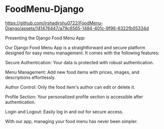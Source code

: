 # FoodMenu-Django





https://github.com/irshadirshu0722/FoodMenu-Django/assets/141476447/a79c6565-1484-401c-9f96-6322fb05334d


Presenting the Django Food Menu App:

Our Django Food Menu App is a straightforward and secure platform designed for easy menu management. It comes with the following features:

Secure Authentication: Your data is protected with robust authentication.

Menu Management: Add new food items with prices, images, and descriptions effortlessly.

Author Control: Only the food item's author can edit or delete it.

Profile Section: Your personalized profile section is accessible after authentication.

Login and Logout: Easily log in and out for secure access.

With our app, managing your food menu has never been simpler.
